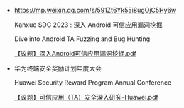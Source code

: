- https://mp.weixin.qq.com/s/591Zt6Yk55i8ugOjC5Hy6w

  Kanxue SDC 2023 : 深入 Android 可信应用漏洞挖掘

  Dive into Android TA Fuzzing and Bug Hunting

  [【议题】深入Android可信应用漏洞挖掘.pdf](https://github.com/guluisacat/MySlides/blob/main/KanxueSDC2023/%E3%80%90%E8%AE%AE%E9%A2%98%E3%80%91%E6%B7%B1%E5%85%A5Android%E5%8F%AF%E4%BF%A1%E5%BA%94%E7%94%A8%E6%BC%8F%E6%B4%9E%E6%8C%96%E6%8E%98.pdf)


- 华为终端安全奖励计划年度大会

  Huawei Security Reward Program Annual Conference 

  [【议题】可信应用（TA）安全深入研究-Huawei.pdf](https://github.com/guluisacat/MySlides/blob/main/KanxueSDC2023/%E3%80%90%E8%AE%AE%E9%A2%98%E3%80%91%E5%8F%AF%E4%BF%A1%E5%BA%94%E7%94%A8%EF%BC%88TA%EF%BC%89%E5%AE%89%E5%85%A8%E6%B7%B1%E5%85%A5%E7%A0%94%E7%A9%B6-Huawei.pdf)

  
